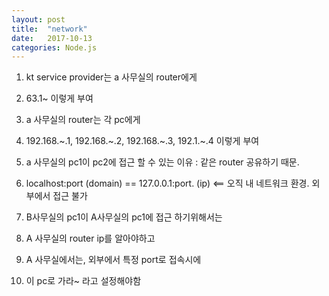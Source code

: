 ```yaml
---
layout: post
title:  "network"
date:   2017-10-13
categories: Node.js
---
```


1. kt service provider는 a 사무실의 router에게

2. 63.1~ 이렇게 부여

3. a 사무실의 router는 각 pc에게 

4. 192.168.~.1, 192.168.~.2, 192.168.~.3, 192.1.~.4 이렇게 부여

5. a 사무실의 pc1이 pc2에 접근 할 수 있는 이유 : 같은 router 공유하기 때문.

6. localhost:port (domain) == 127.0.0.1:port. (ip)   <== 오직 내 네트워크 환경. 외부에서 접근 불가

7. B사무실의 pc1이 A사무실의 pc1에 접근 하기위해서는

8. A 사무실의 router ip를 알아야하고

9. A 사무실에서는, 외부에서 특정 port로 접속시에 

10. 이 pc로 가라~ 라고 설정해야함    

